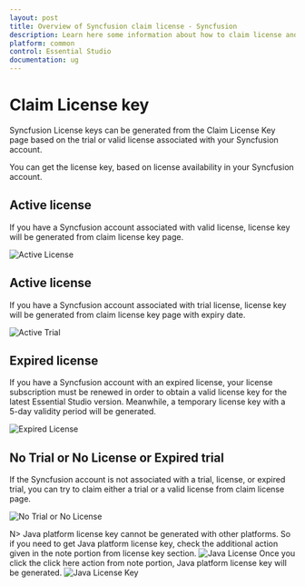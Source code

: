 ```yaml
---
layout: post
title: Overview of Syncfusion claim license - Syncfusion
description: Learn here some information about how to claim license and more details.
platform: common
control: Essential Studio
documentation: ug
---
```


# Claim License key

Syncfusion License keys can be generated from the Claim License Key page based on the trial or valid license associated with your Syncfusion account.

You can get the license key, based on license availability in your Syncfusion account.

## Active license

If you have a Syncfusion account associated with valid license, license key will be generated from claim license key page.

![Active License](active-license.png)

## Active license

If you have a Syncfusion account associated with trial license, license key will be generated from claim license key page with expiry date.

![Active Trial](active-trial.png)

## Expired license

If you have a Syncfusion account with an expired license, your license subscription must be renewed in order to obtain a valid license key for the latest Essential Studio version. Meanwhile, a temporary license key with a 5-day validity period will be generated.

![Expired License](expired-license.png)

## No Trial or No License or Expired trial

If the Syncfusion account is not associated with a trial, license, or expired trial, you can try to claim either a trial or a valid license from claim license page.

![No Trial or No License](no-active-trial-or-license.png)

N> Java platform license key cannot be generated with other platforms. So if you need to get Java platform license key, check the additional action given in the note portion from license key section.
![Java License](java-license.png)
Once you click the click here action from note portion, Java platform license key will be generated.
![Java License Key](java-license-key.png)
